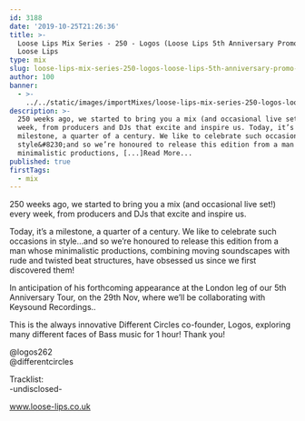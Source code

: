 ```yaml
---
id: 3188
date: '2019-10-25T21:26:36'
title: >-
  Loose Lips Mix Series - 250 - Logos (Loose Lips 5th Anniversary Promo Mix) -
  Loose Lips
type: mix
slug: loose-lips-mix-series-250-logos-loose-lips-5th-anniversary-promo-mix
author: 100
banner:
  - >-
    ../../static/images/importMixes/loose-lips-mix-series-250-logos-loose-lips-5th-anniversary-promo-mix/image3188.jpeg
description: >-
  250 weeks ago, we started to bring you a mix (and occasional live set!) every
  week, from producers and DJs that excite and inspire us. Today, it’s a
  milestone, a quarter of a century. We like to celebrate such occasions in
  style&#8230;and so we’re honoured to release this edition from a man whose
  minimalistic productions, [...]Read More...
published: true
firstTags:
  - mix
---
```

250 weeks ago, we started to bring you a mix (and occasional live set!) every week, from producers and DJs that excite and inspire us.

Today, it’s a milestone, a quarter of a century. We like to celebrate such occasions in style…and so we’re honoured to release this edition from a man whose minimalistic productions, combining moving soundscapes with rude and twisted beat structures, have obsessed us since we first discovered them!

In anticipation of his forthcoming appearance at the London leg of our 5th Anniversary Tour, on the 29th Nov, where we’ll be collaborating with Keysound Recordings..

This is the always innovative Different Circles co-founder, Logos, exploring many different faces of Bass music for 1 hour! Thank you!

@logos262  
@differentcircles

Tracklist:  
\-undisclosed-

www.loose-lips.co.uk